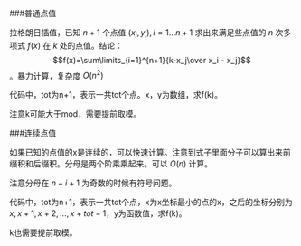 ###普通点值

拉格朗日插值，已知 $n+1$ 个点值 $(x_i,y_i),i=1...n+1$ 求出来满足些点值的 $n$ 次多项式 $f(x)$ 在 $k$ 处的点值。结论：$$f(x)=\sum\limits_{i=1}^{n+1}{k-x_j\over x_i - x_j}$$。暴力计算，复杂度 $O(n^2)$

代码中，tot为n+1，表示一共tot个点。x，y为数组，求f(k)。

注意k可能大于mod，需要提前取模。

###连续点值

如果已知的点值的x是连续的，可以快速计算。注意到式子里面分子可以算出来前缀积和后缀积。分母是两个阶乘乘起来。可以 $O(n)$ 计算。

注意分母在 $n-i+1$ 为奇数的时候有符号问题。

代码中，tot为n+1，表示一共tot个点，x为x坐标最小的点的x，之后的坐标分别为 $x,x+1,x+2,...,x+tot-1$，y为函数值，求f(k)。

k也需要提前取模。